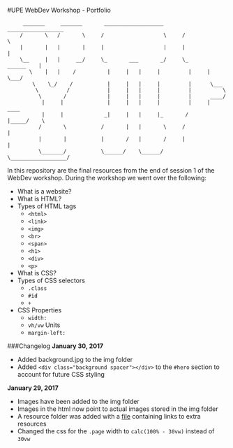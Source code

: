 #UPE WebDev Workshop - Portfolio

```
     _______     _______       ___________________       __________________
    /       \   /       \     /                   \     /                  \
    |       |   |       |     |                   |     |                  |
    \__     |   |     __/     \_       ___       _/     \_       ______    |
       \    |   |    /          |     |   |     |         |     |      \___/
        \    \_/    /           |     |   |     |         |      \___
         \         /            |     |   |     |         |          \
          \       /             |     |   |     |         |      ____/
           |     |              |     |   |     |         |     |      ____
           |     |             _|     |   |     |_       /      |_____/    \
          /       \           /       |   |       \     /                  |
          |       |           |       /   |       /     |                  |
          \_______/           \______/    \______/      \__________________/
```

In this repository are the final resources from the end of session 1 
of the WebDev workshop. During the workshop we went over the following:

- What is a website?
- What is HTML?
- Types of HTML tags
    - `<html>`
    - `<link>`
    - `<img>`
    - `<br>`
    - `<span>`
    - `<h1>`
    - `<div>`
    - `<p>`
- What is CSS?
- Types of CSS selectors
    - `.class`
    - `#id`
    - `+`
- CSS Properties
    - `width:`
    - `vh/vw` Units
    - `margin-left:`
    
###Changelog
**January 30, 2017**
- Added background.jpg to the img folder
- Added `<div class="background spacer"></div>` to the `#hero` section to account for future CSS styling

**January 29, 2017**
- Images have been added to the img folder
- Images in the html now point to actual images stored in the
  img folder
- A resource folder was added with a [file](resources/places-to-learn-more.md) containing links to extra resources
- Changed the css for the `.page` width to `calc(100% - 30vw)` instead of `30vw`

